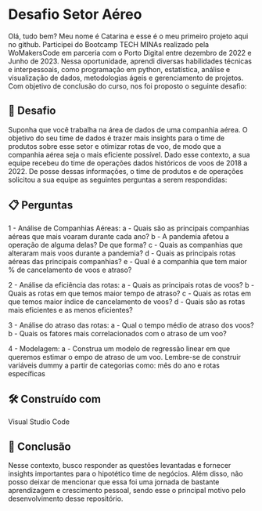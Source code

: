 # Desafio Setor Aéreo

Olá, tudo bem? Meu nome é Catarina e esse é o meu primeiro projeto aqui no github. Participei do Bootcamp TECH MINAs realizado pela WoMakersCode em parceria com o Porto Digital entre dezembro de 2022 e Junho de 2023. Nessa oportunidade, aprendi diversas habilidades técnicas e interpessoais, como programação em python, estatística, análise e visualização de dados, metodologias ágeis e gerenciamento de projetos. Com objetivo de conclusão do curso, nos foi proposto o seguinte desafio:

## 🚀 Desafio

Suponha que você trabalha na área de dados de uma companhia aérea. O objetivo do seu time de dados é trazer mais insights para o time de produtos sobre esse setor e otimizar rotas de voo, de modo que a companhia aérea seja o mais eficiente possível. Dado esse contexto, a sua equipe recebeu do time de operações dados históricos de voos de 2018 a 2022. De posse dessas informações, o time de produtos e de operações solicitou a sua equipe as seguintes perguntas a serem respondidas:

## 📋 Perguntas

1 - Análise de Companhias Aéreas:
a - Quais são as principais companhias aéreas que mais voaram durante cada ano?
b - A pandemia afetou a operação de alguma delas? De que forma?
c - Quais as companhias que alteraram mais voos durante a pandemia?
d - Quais as principais rotas aéreas das principais companhias?
e - Qual é a companhia que tem maior % de cancelamento de voos e atraso?

2 - Análise da eficiência das rotas:
a - Quais as principais rotas de voos?
b - Quais as rotas em que temos maior tempo de atraso?
c - Quais as rotas em que temos maior índice de cancelamento de voos?
d - Quais são as rotas mais eficientes e as menos eficientes?

3 - Análise do atraso das rotas:
a - Qual o tempo médio de atraso dos voos?
b - Quais os fatores mais correlacionados com o atraso de um voo?

4 - Modelagem:
a - Construa um modelo de regressão linear em que queremos estimar o empo de atraso de um voo. Lembre-se de construir variáveis dummy a partir de categorias como: mês do ano e rotas específicas

## 🛠️ Construído com

Visual Studio Code

## 📌 Conclusão

Nesse contexto, busco responder as questões levantadas e fornecer insights importantes para o hipotético time de negócios. Além disso, não posso deixar de mencionar que essa foi uma jornada de bastante aprendizagem e crescimento pessoal, sendo esse o principal motivo pelo desenvolvimento desse repositório.
